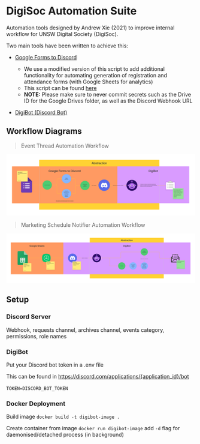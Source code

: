 # DigiSoc Automation Suite

Automation tools designed by Andrew Xie (2021) to improve internal workflow for UNSW Digital Society (DigiSoc).

Two main tools have been written to achieve this:

- [Google Forms to Discord](https://github.com/axieax/google-forms-to-discord)

  - We use a modified version of this script to add additional functionality for automating generation of registration and attendance forms (with Google Sheets for analytics)
  - This script can be found [here](forms-to-discord/digisoc.js)
  - **NOTE:** Please make sure to never commit secrets such as the Drive ID for the Google Drives folder, as well as the Discord Webhook URL

- [DigiBot (Discord Bot)](src/digibot)

## Workflow Diagrams

> Event Thread Automation Workflow

![Event Thread Workflow](assets/event_thread_workflow.png)

> Marketing Schedule Notifier Automation Workflow

![Marketing Schedule Workflow](assets/marketing_schedule_workflow.png)

## Setup

### Discord Server

Webhook, requests channel, archives channel, events category, permissions, role names

### DigiBot

Put your Discord bot token in a .env file

This can be found in https://discord.com/applications/{application_id}/bot

`TOKEN=DISCORD_BOT_TOKEN`

### Docker Deployment

Build image
`docker build -t digibot-image .`

Create container from image
`docker run digibot-image`
add `-d` flag for daemonised/detached process (in background)

